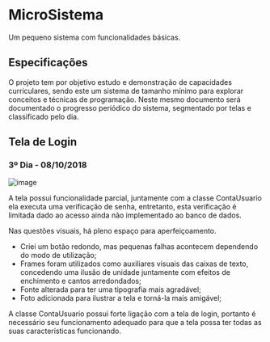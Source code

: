 # MicroSistema
Um pequeno sistema com funcionalidades básicas.

## Especificações

O projeto tem por objetivo estudo e demonstração de capacidades curriculares, sendo este um sistema de tamanho mínimo para explorar conceitos e técnicas de programação. Neste mesmo documento será documentado o progresso periódico do sistema, segmentado por telas e classificado pelo dia.

## Tela de Login 

### 3º Dia - 08/10/2018

![image](https://user-images.githubusercontent.com/9437498/46628313-84f0f080-cb13-11e8-896d-2ba0f292a2e1.png)

A tela possui funcionalidade parcial, juntamente com a classe ContaUsuario ela executa uma verificação de senha, entretanto, esta verificação é limitada dado ao acesso ainda não implementado ao banco de dados.

Nas questões visuais, há pleno espaço para aperfeiçoamento. 
- Criei um botão redondo, mas pequenas falhas acontecem dependendo do modo de utilização;
- Frames foram utilizados como auxiliares visuais das caixas de texto, concedendo uma ilusão de unidade juntamente com efeitos de enchimento e cantos arredondados;
- Fonte alterada para ter uma tipografia mais agradável;
- Foto adicionada para ilustrar a tela e torná-la mais amigável;

A classe ContaUsuario possui forte ligação com a tela de login, portanto é necessário seu funcionamento adequado para que a tela possa ter todas as suas características funcionando.
